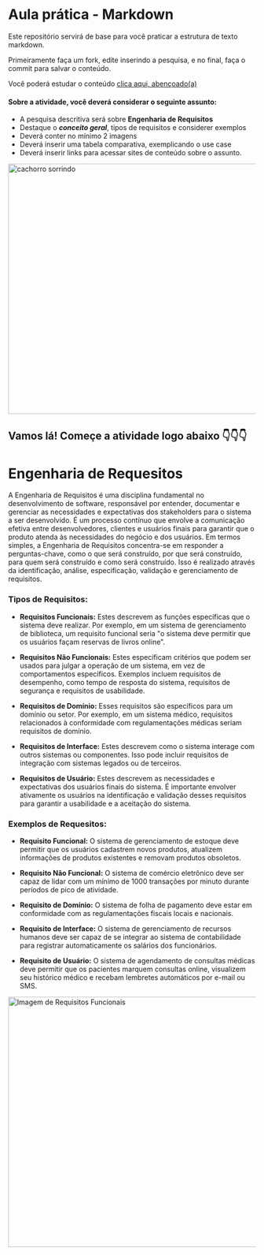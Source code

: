 # Aula prática - Markdown

Este repositório servirá de base para você praticar a estrutura de texto markdown. 

Primeiramente faça um fork, edite inserindo a pesquisa, e no final, faça o commit para salvar o conteúdo.

Você poderá estudar o conteúdo [clica aqui, abençoado(a)](https://docs.pipz.com/central-de-ajuda/learning-center/guia-basico-de-markdown#open)

#### Sobre a atividade, você deverá considerar o seguinte assunto:

- A pesquisa descritiva será sobre **Engenharia de Requisitos**
- Destaque o **_conceito geral_**, tipos de requisitos e considerer exemplos
- Deverá conter no mínimo 2 imagens
- Deverá inserir uma tabela comparativa, exemplicando o use case
- Deverá inserir links para acessar sites de conteúdo sobre o assunto.

<img src="https://www.patasdacasa.com.br/sites/default/files/styles/webp/public/noticias/2022/02/E-possivel-ver-um-cachorro-sorrindo-descubra-e-saiba-como-identificar.jpg.webp?itok=UYmPTLUx" alt="cachorro sorrindo" width="508px">


## Vamos lá! Começe a atividade logo abaixo 👇👇👇

# Engenharia de Requesitos

A Engenharia de Requisitos é uma disciplina fundamental no desenvolvimento de software, responsável por entender, documentar e gerenciar as necessidades e expectativas dos stakeholders para o sistema a ser desenvolvido. É um processo contínuo que envolve a comunicação efetiva entre desenvolvedores, clientes e usuários finais para garantir que o produto atenda às necessidades do negócio e dos usuários. Em termos simples, a Engenharia de Requisitos concentra-se em responder a perguntas-chave, como o que será construído, por que será construído, para quem será construído e como será construído. Isso é realizado através da identificação, análise, especificação, validação e gerenciamento de requisitos.

### Tipos de Requisitos:

* **Requisitos Funcionais:** Estes descrevem as funções específicas que o sistema deve realizar. Por exemplo, em um sistema de gerenciamento de biblioteca, um requisito funcional seria "o sistema deve permitir que os usuários façam reservas de livros online".

* **Requisitos Não Funcionais:** Estes especificam critérios que podem ser usados para julgar a operação de um sistema, em vez de comportamentos específicos. Exemplos incluem requisitos de desempenho, como tempo de resposta do sistema, requisitos de segurança e requisitos de usabilidade.

* **Requisitos de Domínio:** Esses requisitos são específicos para um domínio ou setor. Por exemplo, em um sistema médico, requisitos relacionados à conformidade com regulamentações médicas seriam requisitos de domínio.

* **Requisitos de Interface:** Estes descrevem como o sistema interage com outros sistemas ou componentes. Isso pode incluir requisitos de integração com sistemas legados ou de terceiros.

* **Requisitos de Usuário:** Estes descrevem as necessidades e expectativas dos usuários finais do sistema. É importante envolver ativamente os usuários na identificação e validação desses requisitos para garantir a usabilidade e a aceitação do sistema.

### Exemplos de Requesitos:

* **Requisito Funcional:** O sistema de gerenciamento de estoque deve permitir que os usuários cadastrem novos produtos, atualizem informações de produtos existentes e removam produtos obsoletos.

* **Requisito Não Funcional:** O sistema de comércio eletrônico deve ser capaz de lidar com um mínimo de 1000 transações por minuto durante períodos de pico de atividade.

* **Requisito de Domínio:** O sistema de folha de pagamento deve estar em conformidade com as regulamentações fiscais locais e nacionais.

* **Requisito de Interface:** O sistema de gerenciamento de recursos humanos deve ser capaz de se integrar ao sistema de contabilidade para registrar automaticamente os salários dos funcionários.

* **Requisito de Usuário:** O sistema de agendamento de consultas médicas deve permitir que os pacientes marquem consultas online, visualizem seu histórico médico e recebam lembretes automáticos por e-mail ou SMS.

<img src="https://analisederequisitos.com.br/wp-content/uploads/2018/03/o-que-e-um-requisito-funcional-requisitos-de-software-exemplo.png" alt="Imagem de Requisitos Funcionais" width="508px">

